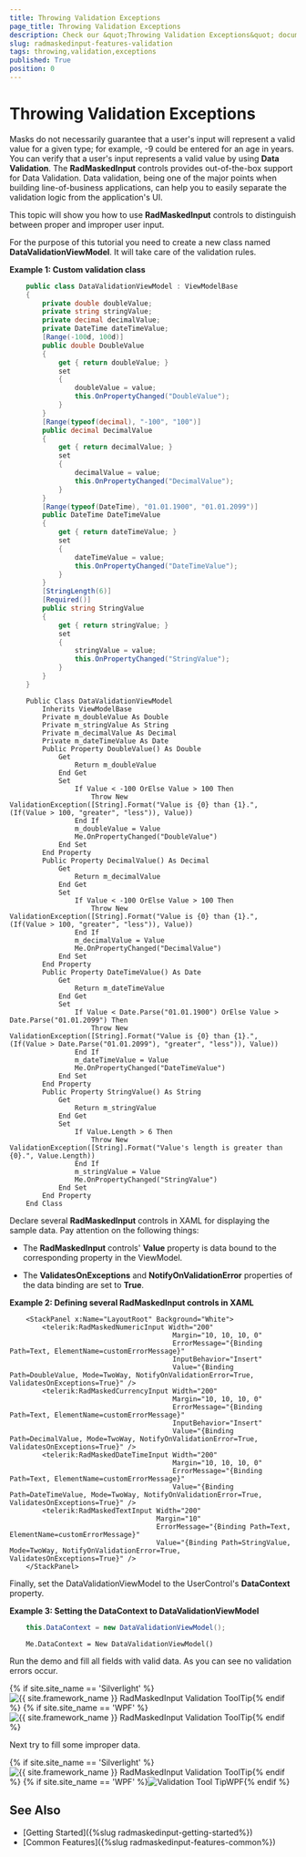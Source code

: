 ```yaml
---
title: Throwing Validation Exceptions
page_title: Throwing Validation Exceptions
description: Check our &quot;Throwing Validation Exceptions&quot; documentation article for the RadMaskedInput {{ site.framework_name }} control.
slug: radmaskedinput-features-validation
tags: throwing,validation,exceptions
published: True
position: 0
---
```


# Throwing Validation Exceptions

Masks do not necessarily guarantee that a user's input will represent a valid value for a given type; for example, -9 could be entered for an age in years. You can verify that a user's input represents a valid value by using __Data Validation__. The __RadMaskedInput__ controls provides out-of-the-box support for Data Validation. Data validation, being one of the major points when building line-of-business applications, can help you to easily separate the validation logic from the application's UI.  

This topic will show you how to use __RadMaskedInput__ controls to distinguish between proper and improper user input.	  

For the purpose of this tutorial you need to create a new class named __DataValidationViewModel__. It will take care of the validation rules.	  

__Example 1: Custom validation class__
```C#
	public class DataValidationViewModel : ViewModelBase
	{
		private double doubleValue;
		private string stringValue;
		private decimal decimalValue;
		private DateTime dateTimeValue;
		[Range(-100d, 100d)]
		public double DoubleValue
		{
			get { return doubleValue; }
			set
			{
				doubleValue = value;
				this.OnPropertyChanged("DoubleValue");
			}
		}
		[Range(typeof(decimal), "-100", "100")]
		public decimal DecimalValue
		{
			get { return decimalValue; }
			set
			{
				decimalValue = value;
				this.OnPropertyChanged("DecimalValue");
			}
		}
		[Range(typeof(DateTime), "01.01.1900", "01.01.2099")]
		public DateTime DateTimeValue
		{
			get { return dateTimeValue; }
			set
			{
				dateTimeValue = value;
				this.OnPropertyChanged("DateTimeValue");
			}
		}
		[StringLength(6)]
		[Required()]
		public string StringValue
		{
			get { return stringValue; }
			set
			{
				stringValue = value;
				this.OnPropertyChanged("StringValue");
			}
		}
	}
```
```VB.NET
	Public Class DataValidationViewModel
		Inherits ViewModelBase
		Private m_doubleValue As Double
		Private m_stringValue As String
		Private m_decimalValue As Decimal
		Private m_dateTimeValue As Date
		Public Property DoubleValue() As Double
			Get
				Return m_doubleValue
			End Get
			Set
				If Value < -100 OrElse Value > 100 Then
					Throw New ValidationException([String].Format("Value is {0} than {1}.", (If(Value > 100, "greater", "less")), Value))
				End If
				m_doubleValue = Value
				Me.OnPropertyChanged("DoubleValue")
			End Set
		End Property
		Public Property DecimalValue() As Decimal
			Get
				Return m_decimalValue
			End Get
			Set
				If Value < -100 OrElse Value > 100 Then
					Throw New ValidationException([String].Format("Value is {0} than {1}.", (If(Value > 100, "greater", "less")), Value))
				End If
				m_decimalValue = Value
				Me.OnPropertyChanged("DecimalValue")
			End Set
		End Property
		Public Property DateTimeValue() As Date
			Get
				Return m_dateTimeValue
			End Get
			Set
				If Value < Date.Parse("01.01.1900") OrElse Value > Date.Parse("01.01.2099") Then
					Throw New ValidationException([String].Format("Value is {0} than {1}.", (If(Value > Date.Parse("01.01.2099"), "greater", "less")), Value))
				End If
				m_dateTimeValue = Value
				Me.OnPropertyChanged("DateTimeValue")
			End Set
		End Property
		Public Property StringValue() As String
			Get
				Return m_stringValue
			End Get
			Set
				If Value.Length > 6 Then
					Throw New ValidationException([String].Format("Value's length is greater than {0}.", Value.Length))
				End If
				m_stringValue = Value
				Me.OnPropertyChanged("StringValue")
			End Set
		End Property
	End Class
```

Declare several __RadMaskedInput__ controls in XAML for displaying the sample data. Pay attention on the following things:	  

* The __RadMaskedInput__ controls' __Value__ property is data bound to the corresponding property in the ViewModel.		  

* The __ValidatesOnExceptions__ and __NotifyOnValidationError__ properties of the data binding are set to __True__.		  

__Example 2: Defining several RadMaskedInput controls in XAML__
```XAML
	<StackPanel x:Name="LayoutRoot" Background="White">
	    <telerik:RadMaskedNumericInput Width="200"
	                                    Margin="10, 10, 10, 0"
	                                    ErrorMessage="{Binding Path=Text, ElementName=customErrorMessage}"
	                                    InputBehavior="Insert"
	                                    Value="{Binding Path=DoubleValue, Mode=TwoWay, NotifyOnValidationError=True, ValidatesOnExceptions=True}" />
	    <telerik:RadMaskedCurrencyInput Width="200"
	                                    Margin="10, 10, 10, 0"
	                                    ErrorMessage="{Binding Path=Text, ElementName=customErrorMessage}"
	                                    InputBehavior="Insert"
	                                    Value="{Binding Path=DecimalValue, Mode=TwoWay, NotifyOnValidationError=True, ValidatesOnExceptions=True}" />
	    <telerik:RadMaskedDateTimeInput Width="200"
	                                    Margin="10, 10, 10, 0"
	                                    ErrorMessage="{Binding Path=Text, ElementName=customErrorMessage}"
	                                    Value="{Binding Path=DateTimeValue, Mode=TwoWay, NotifyOnValidationError=True, ValidatesOnExceptions=True}" />
	    <telerik:RadMaskedTextInput Width="200"
	                                Margin="10"
	                                ErrorMessage="{Binding Path=Text, ElementName=customErrorMessage}"
	                                Value="{Binding Path=StringValue, Mode=TwoWay, NotifyOnValidationError=True, ValidatesOnExceptions=True}" />
	</StackPanel>
```

Finally, set the DataValidationViewModel to the UserControl's __DataContext__ property.	  

__Example 3: Setting the DataContext to DataValidationViewModel__
```C#
	this.DataContext = new DataValidationViewModel();
```
```VB.NET
	Me.DataContext = New DataValidationViewModel()
```

Run the demo and fill all fields with valid data. As you can see no validation errors occur.

{% if site.site_name == 'Silverlight' %}![{{ site.framework_name }} RadMaskedInput Validation ToolTip](images/radmaskedinput_validation_throw_exception_02-sl.png){% endif %}
{% if site.site_name == 'WPF' %}![{{ site.framework_name }} RadMaskedInput Validation ToolTip](images/radmaskedinput_validation_throw_exception_02-wpf.png){% endif %}

Next try to fill some improper data.

{% if site.site_name == 'Silverlight' %}![{{ site.framework_name }} RadMaskedInput Validation ToolTip](images/radmaskedinput_validation_throw_exception_01-sl.png){% endif %}
{% if site.site_name == 'WPF' %}![Validation Tool TipWPF](images/radmaskedinput_validation_throw_exception_01-wpf.png){% endif %}

## See Also
 * [Getting Started]({%slug radmaskedinput-getting-started%})
 * [Common Features]({%slug radmaskedinput-features-common%})
